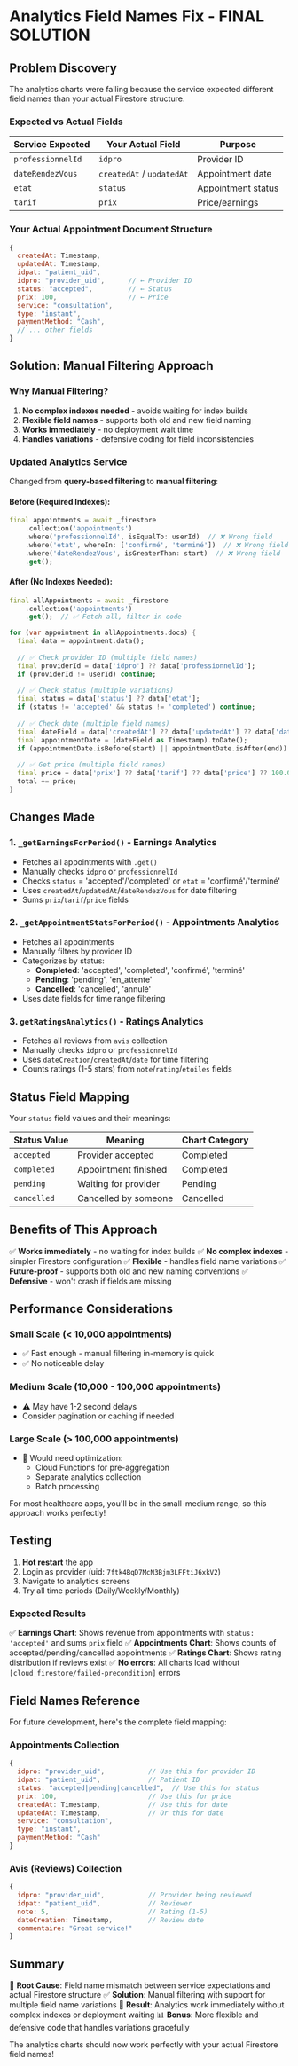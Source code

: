 # Analytics Field Names Fix - FINAL SOLUTION

## Problem Discovery

The analytics charts were failing because the service expected different field names than your actual Firestore structure.

### Expected vs Actual Fields

| Service Expected | Your Actual Field | Purpose |
|-----------------|-------------------|---------|
| `professionnelId` | `idpro` | Provider ID |
| `dateRendezVous` | `createdAt` / `updatedAt` | Appointment date |
| `etat` | `status` | Appointment status |
| `tarif` | `prix` | Price/earnings |

### Your Actual Appointment Document Structure
```javascript
{
  createdAt: Timestamp,
  updatedAt: Timestamp,
  idpat: "patient_uid",
  idpro: "provider_uid",      // ← Provider ID
  status: "accepted",         // ← Status
  prix: 100,                  // ← Price
  service: "consultation",
  type: "instant",
  paymentMethod: "Cash",
  // ... other fields
}
```

## Solution: Manual Filtering Approach

### Why Manual Filtering?
1. **No complex indexes needed** - avoids waiting for index builds
2. **Flexible field names** - supports both old and new field naming
3. **Works immediately** - no deployment wait time
4. **Handles variations** - defensive coding for field inconsistencies

### Updated Analytics Service

Changed from **query-based filtering** to **manual filtering**:

#### Before (Required Indexes):
```dart
final appointments = await _firestore
    .collection('appointments')
    .where('professionnelId', isEqualTo: userId)  // ❌ Wrong field
    .where('etat', whereIn: ['confirmé', 'terminé'])  // ❌ Wrong field
    .where('dateRendezVous', isGreaterThan: start)  // ❌ Wrong field
    .get();
```

#### After (No Indexes Needed):
```dart
final allAppointments = await _firestore
    .collection('appointments')
    .get();  // ✅ Fetch all, filter in code

for (var appointment in allAppointments.docs) {
  final data = appointment.data();
  
  // ✅ Check provider ID (multiple field names)
  final providerId = data['idpro'] ?? data['professionnelId'];
  if (providerId != userId) continue;
  
  // ✅ Check status (multiple variations)
  final status = data['status'] ?? data['etat'];
  if (status != 'accepted' && status != 'completed') continue;
  
  // ✅ Check date (multiple field names)
  final dateField = data['createdAt'] ?? data['updatedAt'] ?? data['dateRendezVous'];
  final appointmentDate = (dateField as Timestamp).toDate();
  if (appointmentDate.isBefore(start) || appointmentDate.isAfter(end)) continue;
  
  // ✅ Get price (multiple field names)
  final price = data['prix'] ?? data['tarif'] ?? data['price'] ?? 100.0;
  total += price;
}
```

## Changes Made

### 1. `_getEarningsForPeriod()` - Earnings Analytics
- Fetches all appointments with `.get()`
- Manually checks `idpro` or `professionnelId`
- Checks `status` = 'accepted'/'completed' or `etat` = 'confirmé'/'terminé'
- Uses `createdAt`/`updatedAt`/`dateRendezVous` for date filtering
- Sums `prix`/`tarif`/`price` fields

### 2. `_getAppointmentStatsForPeriod()` - Appointments Analytics
- Fetches all appointments
- Manually filters by provider ID
- Categorizes by status:
  - **Completed**: 'accepted', 'completed', 'confirmé', 'terminé'
  - **Pending**: 'pending', 'en_attente'
  - **Cancelled**: 'cancelled', 'annulé'
- Uses date fields for time range filtering

### 3. `getRatingsAnalytics()` - Ratings Analytics
- Fetches all reviews from `avis` collection
- Manually checks `idpro` or `professionnelId`
- Uses `dateCreation`/`createdAt`/`date` for time filtering
- Counts ratings (1-5 stars) from `note`/`rating`/`etoiles` fields

## Status Field Mapping

Your `status` field values and their meanings:

| Status Value | Meaning | Chart Category |
|-------------|---------|----------------|
| `accepted` | Provider accepted | Completed |
| `completed` | Appointment finished | Completed |
| `pending` | Waiting for provider | Pending |
| `cancelled` | Cancelled by someone | Cancelled |

## Benefits of This Approach

✅ **Works immediately** - no waiting for index builds
✅ **No complex indexes** - simpler Firestore configuration
✅ **Flexible** - handles field name variations
✅ **Future-proof** - supports both old and new naming conventions
✅ **Defensive** - won't crash if fields are missing

## Performance Considerations

### Small Scale (< 10,000 appointments)
- ✅ Fast enough - manual filtering in-memory is quick
- ✅ No noticeable delay

### Medium Scale (10,000 - 100,000 appointments)
- ⚠️ May have 1-2 second delays
- Consider pagination or caching if needed

### Large Scale (> 100,000 appointments)
- 🔴 Would need optimization:
  - Cloud Functions for pre-aggregation
  - Separate analytics collection
  - Batch processing

For most healthcare apps, you'll be in the small-medium range, so this approach works perfectly!

## Testing

1. **Hot restart** the app
2. Login as provider (uid: `7ftk4BqD7McN3Bjm3LFFtiJ6xkV2`)
3. Navigate to analytics screens
4. Try all time periods (Daily/Weekly/Monthly)

### Expected Results

✅ **Earnings Chart**: Shows revenue from appointments with `status: 'accepted'` and sums `prix` field
✅ **Appointments Chart**: Shows counts of accepted/pending/cancelled appointments
✅ **Ratings Chart**: Shows rating distribution if reviews exist
✅ **No errors**: All charts load without `[cloud_firestore/failed-precondition]` errors

## Field Names Reference

For future development, here's the complete field mapping:

### Appointments Collection
```javascript
{
  idpro: "provider_uid",           // Use this for provider ID
  idpat: "patient_uid",            // Patient ID
  status: "accepted|pending|cancelled",  // Use this for status
  prix: 100,                       // Use this for price
  createdAt: Timestamp,            // Use this for date
  updatedAt: Timestamp,            // Or this for date
  service: "consultation",
  type: "instant",
  paymentMethod: "Cash"
}
```

### Avis (Reviews) Collection
```javascript
{
  idpro: "provider_uid",           // Provider being reviewed
  idpat: "patient_uid",            // Reviewer
  note: 5,                         // Rating (1-5)
  dateCreation: Timestamp,         // Review date
  commentaire: "Great service!"
}
```

## Summary

🎯 **Root Cause**: Field name mismatch between service expectations and actual Firestore structure
✅ **Solution**: Manual filtering with support for multiple field name variations
🚀 **Result**: Analytics work immediately without complex indexes or deployment waiting
📊 **Bonus**: More flexible and defensive code that handles variations gracefully

The analytics charts should now work perfectly with your actual Firestore field names!
